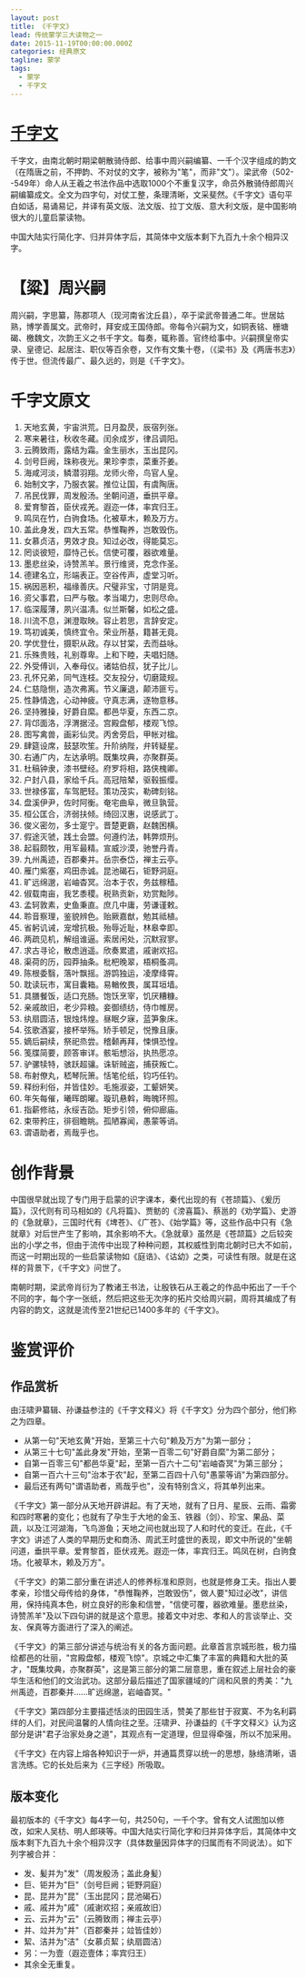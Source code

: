 ```yaml
---
layout: post
title: 《千字文》
lead: 传统蒙学三大读物之一
date: 2015-11-19T00:00:00.000Z
categories: 经典原文
tagline: 蒙学
tags:
  - 蒙学
  - 千字文
---
```


# [千字文](http://baike.baidu.com/search/word?word=千字文)

千字文，由南北朝时期梁朝散骑侍郎、给事中周兴嗣编纂、一千个汉字组成的韵文（在隋唐之前，不押韵、不对仗的文字，被称为"笔"，而非"文"）。梁武帝（502--549年）命人从王羲之书法作品中选取1000个不重复汉字，命员外散骑侍郎周兴嗣编纂成文。全文为四字句，对仗工整，条理清晰，文采斐然。《千字文》语句平白如话，易诵易记，并译有英文版、法文版、拉丁文版、意大利文版，是中国影响很大的儿童启蒙读物。

中国大陆实行简化字、归并异体字后，其简体中文版本剩下九百九十余个相异汉字。

# 【粱】周兴嗣

周兴嗣，字思纂，陈郡项人（现河南省沈丘县），卒于梁武帝普通二年。世居姑熟，博学善属文。武帝时，拜安成王国侍郎。帝每令兴嗣为文，如铜表铭、栅塘碣、檄魏文，次韵王义之书千字文。每奏，辄称善。官终给事中。兴嗣撰皇帝实录、皇德记、起居注、职仪等百余卷，又作有文集十卷，（《梁书》及《两唐书志》）传于世。但流传最广、最久远的，则是《千字文》。

# 千字文原文

1. 天地玄黄，宇宙洪荒。日月盈昃，辰宿列张。
2. 寒来暑往，秋收冬藏。闰余成岁，律吕调阳。
3. 云腾致雨，露结为霜。金生丽水，玉出昆冈。
4. 剑号巨阙，珠称夜光。果珍李柰，菜重芥姜。
5. 海咸河淡，鳞潜羽翔。龙师火帝，鸟官人皇。
6. 始制文字，乃服衣裳。推位让国，有虞陶唐。
7. 吊民伐罪，周发殷汤。坐朝问道，垂拱平章。
8. 爱育黎首，臣伏戎羌。遐迩一体，率宾归王。
9. 鸣凤在竹，白驹食场。化被草木，赖及万方。
10. 盖此身发，四大五常。恭惟鞠养，岂敢毁伤。
11. 女慕贞洁，男效才良。知过必改，得能莫忘。
12. 罔谈彼短，靡恃己长。信使可覆，器欲难量。
13. 墨悲丝染，诗赞羔羊。景行维贤，克念作圣。
14. 德建名立，形端表正。空谷传声，虚堂习听。
15. 祸因恶积，福缘善庆。尺璧非宝，寸阴是竞。
16. 资父事君，曰严与敬。孝当竭力，忠则尽命。
17. 临深履薄，夙兴温凊。似兰斯馨，如松之盛。
18. 川流不息，渊澄取映。容止若思，言辞安定。
19. 笃初诚美，慎终宜令。荣业所基，籍甚无竟。
20. 学优登仕，摄职从政。存以甘棠，去而益咏。
21. 乐殊贵贱，礼别尊卑。上和下睦，夫唱妇随。
22. 外受傅训，入奉母仪。诸姑伯叔，犹子比儿。
23. 孔怀兄弟，同气连枝。交友投分，切磨箴规。
24. 仁慈隐恻，造次弗离。节义廉退，颠沛匪亏。
25. 性静情逸，心动神疲。守真志满，逐物意移。
26. 坚持雅操，好爵自縻。都邑华夏，东西二京。
27. 背邙面洛，浮渭据泾。宫殿盘郁，楼观飞惊。
28. 图写禽兽，画彩仙灵。丙舍旁启，甲帐对楹。
29. 肆筵设席，鼓瑟吹笙。升阶纳陛，弁转疑星。
30. 右通广内，左达承明。既集坟典，亦聚群英。
31. 杜稿钟隶，漆书壁经。府罗将相，路侠槐卿。
32. 户封八县，家给千兵。高冠陪辇，驱毂振缨。
33. 世禄侈富，车驾肥轻。策功茂实，勒碑刻铭。
34. 盘溪伊尹，佐时阿衡。奄宅曲阜，微旦孰营。
35. 桓公匡合，济弱扶倾。绮回汉惠，说感武丁。
36. 俊义密勿，多士寔宁。晋楚更霸，赵魏困横。
37. 假途灭虢，践土会盟。何遵约法，韩弊烦刑。
38. 起翦颇牧，用军最精。宣威沙漠，驰誉丹青。
39. 九州禹迹，百郡秦并。岳宗泰岱，禅主云亭。
40. 雁门紫塞，鸡田赤诚。昆池碣石，钜野洞庭。
41. 旷远绵邈，岩岫杳冥。治本于农，务兹稼穑。
42. 俶载南亩，我艺黍稷。税熟贡新，劝赏黜陟。
43. 孟轲敦素，史鱼秉直。庶几中庸，劳谦谨敕。
44. 聆音察理，鉴貌辨色。贻厥嘉猷，勉其祗植。
45. 省躬讥诫，宠增抗极。殆辱近耻，林皋幸即。
46. 两疏见机，解组谁逼。索居闲处，沉默寂寥。
47. 求古寻论，散虑逍遥。欣奏累遣，戚谢欢招。
48. 渠荷的历，园莽抽条。枇杷晚翠，梧桐蚤凋。
49. 陈根委翳，落叶飘摇。游鹍独运，凌摩绛霄。
50. 耽读玩市，寓目囊箱。易輶攸畏，属耳垣墙。
51. 具膳餐饭，适口充肠。饱饫烹宰，饥厌糟糠。
52. 亲戚故旧，老少异粮。妾御绩纺，侍巾帷房。
53. 纨扇圆洁，银烛炜煌。昼眠夕寐，蓝笋象床。
54. 弦歌酒宴，接杯举殇。矫手顿足，悦豫且康。
55. 嫡后嗣续，祭祀烝尝。稽颡再拜，悚惧恐惶。
56. 笺牒简要，顾答审详。骸垢想浴，执热愿凉。
57. 驴骡犊特，骇跃超骧。诛斩贼盗，捕获叛亡。
58. 布射僚丸，嵇琴阮箫。恬笔伦纸，钧巧任钓。
59. 释纷利俗，并皆佳妙。毛施淑姿，工颦妍笑。
60. 年矢每催，曦晖朗曜。璇玑悬斡，晦魄环照。
61. 指薪修祜，永绥吉劭。矩步引领，俯仰廊庙。
62. 束带矜庄，徘徊瞻眺。孤陋寡闻，愚蒙等诮。
63. 谓语助者，焉哉乎也。

# 创作背景

中国很早就出现了专门用于启蒙的识字课本，秦代出现的有《苍颉篇》、《爰历篇》，汉代则有司马相如的《凡将篇》、贾鲂的《滂喜篇》、蔡邕的《劝学篇》、史游的《急就章》，三国时代有《埤苍》、《广苍》、《始学篇》等，这些作品中只有《急就章》对后世产生了影响，其余影响不大。《急就章》虽然是《苍颉篇》之后较突出的小学之书，但由于流传中出现了种种问题，其权威性到南北朝时已大不如前，而这一时期出现的一些启蒙读物如《庭诰》、《诂幼》之类，可读性有限。就是在这样的背景下，《千字文》问世了。

南朝时期，梁武帝肖衍为了教诸王书法，让殷铁石从王羲之的作品中拓出了一千个不同的字，每个字一张纸，然后把这些无次序的拓片交给周兴嗣，周将其编成了有内容的韵文，这就是流传至21世纪已1400多年的《千字文》。

# 鉴赏评价

## 作品赏析

由汪啸尹纂辑、孙谦益参注的《千字文释义》将《千字文》分为四个部分，他们称之为四章。

- 从第一句"天地玄黄"开始，至第三十六句"赖及万方"为第一部分；
- 从第三十七句"盖此身发"开始，至第一百零二句"好爵自縻"为第二部分；
- 自第一百零三句"都邑华夏"起，至第一百六十二句"岩岫杳冥"为第三部分；
- 自第一百六十三句"治本于农"起，至第二百四十八句"愚蒙等诮"为第四部分。
- 最后还有两句"谓语助者，焉哉乎也"，没有特别含义，将其单列出来。

《千字文》第一部分从天地开辟讲起。有了天地，就有了日月、星辰、云雨、霜雾和四时寒暑的变化；也就有了孕生于大地的金玉、铁器（剑）、珍宝、果品、菜蔬，以及江河湖海，飞鸟游鱼；天地之间也就出现了人和时代的变迁。在此，《千字文》讲述了人类的早期历史和商汤、周武王时盛世的表现，即文中所说的"坐朝问道，垂拱平章。爱育黎首，臣伏戎羌。遐迩一体，率宾归王。鸣凤在树，白驹食场。化被草木，赖及万方"。

《千字文》的第二部分重在讲述人的修养标准和原则，也就是修身工夫。指出人要孝亲，珍惜父母传给的身体，"恭惟鞠养，岂敢毁伤"，做人要"知过必改"，讲信用，保持纯真本色，树立良好的形象和信誉，"信使可覆，器欲难量。墨悲丝染，诗赞羔羊"及以下四句讲的就是这个意思。接着文中对忠、孝和人的言谈举止、交友、保真等方面进行了深入的阐述。

《千字文》的第三部分讲述与统治有关的各方面问题。此章首言京城形胜，极力描绘都邑的壮丽，"宫殿盘郁，楼观飞惊"。京城之中汇集了丰富的典籍和大批的英才，"既集坟典，亦聚群英"，这是第三部分的第二层意思，重在叙述上层社会的豪华生活和他们的文治武功。这部分最后描述了国家疆域的广阔和风景的秀美："九州禹迹，百郡秦并......旷远绵邈，岩岫杳冥。"

《千字文》第四部分主要描述恬淡的田园生活，赞美了那些甘于寂寞、不为名利羁绊的人们，对民间温馨的人情向往之至。汪啸尹、孙谦益的《千字文释义》认为这部分是讲"君子治家处身之道"，其观点有一定道理，但显得牵强，所以不加采用。

《千字文》在内容上熔各种知识于一炉，并通篇贯穿以统一的思想，脉络清晰，语言洗练。它的长处后来为《三字经》所吸取。

## 版本变化

最初版本的《千字文》每4字一句，共250句，一千个字。曾有文人试图加以修改，如宋人吴枋、明人郎瑛等。中国大陆实行简化字和归并异体字后，其简体中文版本剩下九百九十余个相异汉字（具体数量因异体字的归属而有不同说法）。如下列字被合并：

- 发、髪并为"发"（周发殷汤；盖此身髪）
- 巨、钜并为"巨"（剑号巨阙；钜野洞庭）
- 昆、昆并为"昆"（玉出昆冈；昆池碣石）
- 戚、戚并为"戚"（戚谢欢招；亲戚故旧）
- 云、云并为"云"（云腾致雨；禅主云亭）
- 并、竝并为"并"（百郡秦并；竝皆佳妙）
- 絜、洁并为"洁"（女慕贞絜；纨扇圆洁）
- 另：一为壹（遐迩壹体；率宾归王）
- 其余全无重复。
